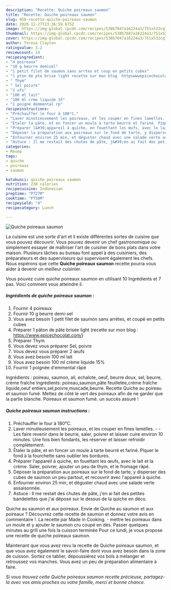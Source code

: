 ```yaml
---
description: "Recette: Quiche poireaux saumon"
title: "Recette: Quiche poireaux saumon"
slug: 958-recette-quiche-poireaux-saumon
date: 2020-12-27T23:36:59.675Z
image: https://img-global.cpcdn.com/recipes/538b7047a16224a3/751x532cq70/quiche-poireaux-saumon-photo-principale-de-la-recette.jpg
thumbnail: https://img-global.cpcdn.com/recipes/538b7047a16224a3/751x532cq70/quiche-poireaux-saumon-photo-principale-de-la-recette.jpg
cover: https://img-global.cpcdn.com/recipes/538b7047a16224a3/751x532cq70/quiche-poireaux-saumon-photo-principale-de-la-recette.jpg
author: Teresa Clayton
ratingvalue: 3.2
reviewcount: 14
recipeingredient:
- "4 poireaux"
- "10 g beurre demisel"
- "1 petit filet de saumon sans arrtes et coup en petits cubes"
- "1 pton de pte brise light recette sur mon blog  httpswwwepicechocolatcom"
- " Thym"
- " Sel poivre"
- "2 ufs"
- "100 ml lait"
- "100 ml crme liquide 15"
- "1 poigne demmental rp"
recipeinstructions:
- "Préchauffer le four à 180°C."
- "Laver minutieusement les poireaux, et les couper en fines lamelles.  Les faire revenir dans le beurre, saler, poivrer et laisser cuire environ 10 minutes. Une fois bien fondants, les réserver et laisser refroidir complètement."
- "Étaler la pâte, et en foncer un moule à tarte beurré et fariné. Piquer le fond à la fourchette sans oublier les bordures."
- "Préparer l&#39;appareil à quiche, en fouettant les œufs, avec le lait et la crème. Saler, poivrer, ajouter un peu de thym, et le fromage râpé."
- "Déposer la préparation aux poireaux sur le fond de tarte, y disperser des cubes de saumon un peu partout, et recouvrir avec l&#39;appareil à quiche."
- "Enfourner environ 25 min, et déguster chaud avec une salade verte assaisonnée."
- "Astuce : Il me restait des chutes de pâte, j&#39;en ai fait des petites bandelettes que j&#39;ai déposé sur le dessus de la quiche en déco."
categories:
- Resep
tags:
- quiche
- poireaux
- saumon

katakunci: quiche poireaux saumon 
nutrition: 238 calories
recipecuisine: Indonesian
preptime: "PT27M"
cooktime: "PT50M"
recipeyield: "4"
recipecategory: Lunch

---
```



![Quiche poireaux saumon](https://img-global.cpcdn.com/recipes/538b7047a16224a3/751x532cq70/quiche-poireaux-saumon-photo-principale-de-la-recette.jpg)

La cuisine est une sorte d'art et il existe différentes sortes de cuisine que vous pouvez découvrir. Vous pouvez devenir un chef gastronomique ou simplement essayer de maîtriser l'art de cuisiner de bons plats dans votre maison. Plusieurs tâches au bureau font appel à des cuisiniers, des préparateurs et des superviseurs qui supervisent également les chefs. Nous espérons que cette <strong> Quiche poireaux saumon </strong> recette pourra vous aider à devenir un meilleur cuisinier.

<!--inarticleads1-->

Vous pouvez cuire quiche poireaux saumon en utilisant 10 Ingrédients et 7 pas. Voici comment vous atteindre il.

##### Ingrédients de quiche poireaux saumon :

1. Fournir 4 poireaux
1. Fournir 10 g beurre demi-sel
1. Vous avez besoin 1 petit filet de saumon sans arrêtes, et coupé en petits cubes
1. Préparer 1 pâton de pâte brisée light (recette sur mon blog : https://www.epicechocolat.com/)
1. Préparer  Thym
1. Vous devez vous préparer  Sel, poivre
1. Vous devez vous préparer 2 œufs
1. Vous avez besoin 100 ml lait
1. Vous avez besoin 100 ml crème liquide 15%
1. Fournir 1 poignée d&#39;emmental râpé


Ingrédients : poireau, saumon, ail, echalote, oeuf, beurre doux, sel, beurre, crème fraîche Ingrédients: poireau,saumon,pâte feuilletée,crème fraîche liquide,oeuf entiers,sel,poivre,muscade,beurre. Recette Quiche au poireau et saumon fumé. Mettez de côté le vert des poireaux afin de ne garder que la partie blanche. Poireaux et saumon fumé. un succès assuré ! 

<!--inarticleads2-->

##### Quiche poireaux saumon instructions :

1. Préchauffer le four à 180°C.
1. Laver minutieusement les poireaux, et les couper en fines lamelles. -  - Les faire revenir dans le beurre, saler, poivrer et laisser cuire environ 10 minutes. Une fois bien fondants, les réserver et laisser refroidir complètement.
1. Étaler la pâte, et en foncer un moule à tarte beurré et fariné. Piquer le fond à la fourchette sans oublier les bordures.
1. Préparer l&#39;appareil à quiche, en fouettant les œufs, avec le lait et la crème. Saler, poivrer, ajouter un peu de thym, et le fromage râpé.
1. Déposer la préparation aux poireaux sur le fond de tarte, y disperser des cubes de saumon un peu partout, et recouvrir avec l&#39;appareil à quiche.
1. Enfourner environ 25 min, et déguster chaud avec une salade verte assaisonnée.
1. Astuce : Il me restait des chutes de pâte, j&#39;en ai fait des petites bandelettes que j&#39;ai déposé sur le dessus de la quiche en déco.


Quiche au saumon et aux poireaux. Envie de Quiche au saumon et aux poireaux ? Découvrez cette recette de saumon et donnez votre avis en commentaire !. La recette par Made in Cooking. - mettre les poireaux dans un moule et y ajouter le saumon cru coupé en dés. Passer quelques minutes au grill une fois la cuisson terminée Pour ce lundi, je vous propose une recette de quiche poireaux saumon. 

<!--inarticleads1-->

<p>
Maintenant que vous avez revu la recette de Quiche poireaux saumon, et que vous avez également le savoir-faire dont vous avez besoin dans la zone de cuisson. Sortez ce tablier, dépoussiérez vos bols à mélanger et retroussez vos manches. Vous avez un peu de préparation alimentaire à faire.
</p>

<p>
<i>Si vous trouvez cette Quiche poireaux saumon recette précieuse, partagez-la avec vos amis proches ou votre famille, merci et bonne chance.</i>
</p>
